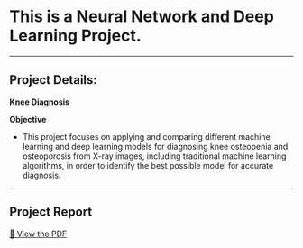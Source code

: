 # This is a Neural Network and Deep Learning Project.

---

## Project Details:

**Knee Diagnosis** 

**Objective**
- This project focuses on applying and comparing different machine learning and deep learning
models for diagnosing knee osteopenia and osteoporosis from X-ray images, including
traditional machine learning algorithms, in order to identify the best possible model for accurate
diagnosis.

---

## Project Report

[📄 View the PDF](docs/ProjectReport.pdf)


